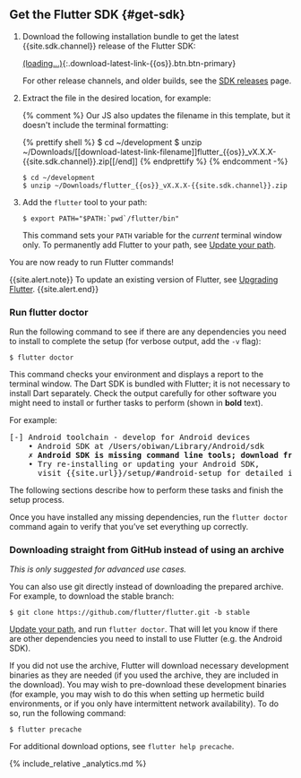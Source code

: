 ## Get the Flutter SDK {#get-sdk}

 1. Download the following installation bundle to get the latest
    {{site.sdk.channel}} release of the Flutter SDK:

    [(loading...)](#){:.download-latest-link-{{os}}.btn.btn-primary}

    For other release channels, and older builds,
    see the [SDK releases][] page.

 1. Extract the file in the desired location, for example:

    {% comment %}
      Our JS also updates the filename in this template, but it doesn't include the terminal formatting:

      {% prettify shell %}
      $ cd ~/development
      $ unzip ~/Downloads/[[download-latest-link-filename]]flutter_{{os}}_vX.X.X-{{site.sdk.channel}}.zip[[/end]]
      {% endprettify %}
    {% endcomment -%}

    ```terminal
    $ cd ~/development
    $ unzip ~/Downloads/flutter_{{os}}_vX.X.X-{{site.sdk.channel}}.zip
    ```
    
 1. Add the `flutter` tool to your path:

    ```terminal
    $ export PATH="$PATH:`pwd`/flutter/bin"
    ```

    This command sets your `PATH` variable for the
    _current_ terminal window only.
    To permanently add Flutter to your path, see
    [Update your path][].
    
You are now ready to run Flutter commands!

{{site.alert.note}}
  To update an existing version of Flutter, see
  [Upgrading Flutter][].
{{site.alert.end}}


### Run flutter doctor

Run the following command to see if there are any dependencies you need to
install to complete the setup (for verbose output, add the `-v` flag):

```terminal
$ flutter doctor
```

This command checks your environment and displays a report to the terminal
window. The Dart SDK is bundled with Flutter; it is not necessary to install
Dart separately. Check the output carefully for other software you might
need to install or further tasks to perform (shown in **bold** text).

For example:

<pre>
[-] Android toolchain - develop for Android devices
    • Android SDK at /Users/obiwan/Library/Android/sdk
    <strong>✗ Android SDK is missing command line tools; download from https://goo.gl/XxQghQ</strong>
    • Try re-installing or updating your Android SDK,
      visit {{site.url}}/setup/#android-setup for detailed instructions.
</pre>

The following sections describe how to perform these tasks and finish the setup
process.

Once you have installed any missing dependencies, run the `flutter doctor`
command again to verify that you’ve set everything up correctly.

### Downloading straight from GitHub instead of using an archive

_This is only suggested for advanced use cases._

You can also use git directly instead of downloading the prepared archive. For example,
to download the stable branch:
    
```terminal
$ git clone https://github.com/flutter/flutter.git -b stable
```

[Update your path][], and run `flutter doctor`. That will let you know if there are
other dependencies you need to install to use Flutter (e.g. the Android SDK).

If you did not use the archive, Flutter will download necessary development binaries as they
are needed (if you used the archive, they are included in the download). You may wish to
pre-download these development binaries (for example, you may wish to do this when setting
up hermetic build environments, or if you only have intermittent network availability). To
do so, run the following command:

```terminal
$ flutter precache
```

For additional download options, see `flutter help precache`.

{% include_relative _analytics.md %}

[Flutter repo]: {{site.repo.flutter}}
[Installing snapd]: https://snapcraft.io/docs/installing-snapd
[SDK releases]: {{site.url}}/development/tools/sdk/releases
[Snap Store]: https://snapcraft.io/store
[snapd]: https://snapcraft.io/flutter
[Update your path]: #update-your-path
[Upgrading Flutter]: {{site.url}}/development/tools/sdk/upgrading
